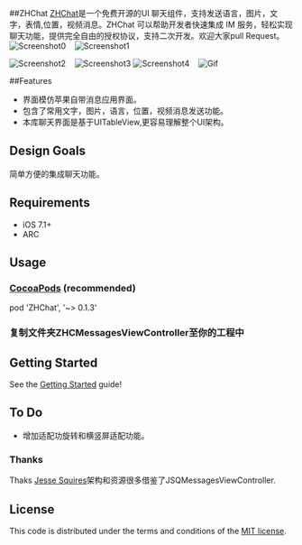 ##ZHChat
[ZHChat](https://github.com/zhuozhuo/ZHChat)是一个免费开源的UI 聊天组件，支持发送语言，图片，文字，表情,位置，视频消息。ZHChat 可以帮助开发者快速集成 IM 服务，轻松实现聊天功能，提供完全自由的授权协议，支持二次开发。欢迎大家pull Request。
![Screenshot0][img0] &nbsp;&nbsp; ![Screenshot1][img1] &nbsp;&nbsp;

![Screenshot2][img2] &nbsp;&nbsp; ![Screenshot3][img3]
![Screenshot4][img4] &nbsp;&nbsp; ![Gif][gif0] 

##Features
* 界面模仿苹果自带消息应用界面。
* 包含了常用文字，图片，语言，位置，视频消息发送功能。
* 本库聊天界面是基于UITableView,更容易理解整个UI架构。



## Design Goals
简单方便的集成聊天功能。


## Requirements

* iOS 7.1+
* ARC



## Usage
### [CocoaPods](https://cocoapods.org/) (recommended)

pod 'ZHChat', '~> 0.1.3'

### 复制文件夹ZHCMessagesViewController至你的工程中

## Getting Started
See the [Getting Started](https://github.com/zhuozhuo/ZHChat/tree/master/Documentation/getting_started.md) guide!

## To Do
* 增加适配功旋转和横竖屏适配功能。


### Thanks
Thaks [Jesse Squires](https://github.com/jessesquires/JSQMessagesViewController)架构和资源很多借鉴了JSQMessagesViewController.

## License

This code is distributed under the terms and conditions of the [MIT license](LICENSE).



[img0]:http://ac-unmt7l5d.clouddn.com/9c9a4040dce03adb.PNG
[img1]:http://ac-unmt7l5d.clouddn.com/997f7a7a767fa873.PNG
[img2]:http://ac-unmt7l5d.clouddn.com/1f84fb1e70b3753e.PNG
[img3]:http://ac-unmt7l5d.clouddn.com/6a9a2c2a8dcb899f.PNG
[img4]:http://ac-unmt7l5d.clouddn.com/b13d915b9c91eb1a.PNG

[gif0]:http://ac-unmt7l5d.clouddn.com/1e394395d85171a1.gif
